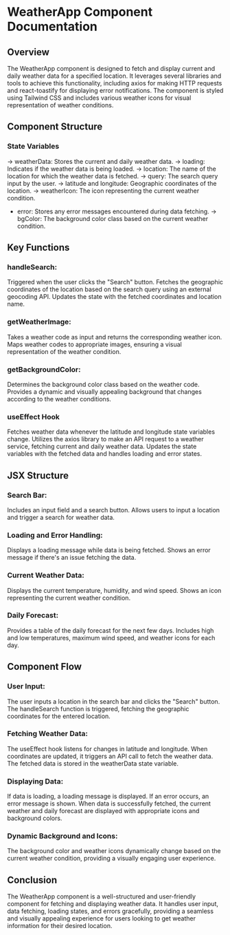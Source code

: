 # WeatherApp Component Documentation
 
## Overview
The WeatherApp component is designed to fetch and display current and daily weather data for a specified location. It leverages several libraries and tools to achieve this functionality, including axios for making HTTP requests and react-toastify for displaying error notifications. The component is styled using Tailwind CSS and includes various weather icons for visual representation of weather conditions.

## Component Structure

### State Variables

-> weatherData: Stores the current and daily weather data.
-> loading: Indicates if the weather data is being loaded.
-> location: The name of the location for which the weather data is fetched.
-> query: The search query input by the user.
-> latitude and longitude: Geographic coordinates of the location.
-> weatherIcon: The icon representing the current weather condition.
- error: Stores any error messages encountered during data fetching.
-> bgColor: The background color class based on the current weather condition.

## Key Functions

### handleSearch:
Triggered when the user clicks the "Search" button.
Fetches the geographic coordinates of the location based on the search query using an external geocoding API.
Updates the state with the fetched coordinates and location name.

### getWeatherImage:
Takes a weather code as input and returns the corresponding weather icon.
Maps weather codes to appropriate images, ensuring a visual representation of the weather condition.

### getBackgroundColor:
Determines the background color class based on the weather code.
Provides a dynamic and visually appealing background that changes according to the weather conditions.

### useEffect Hook
Fetches weather data whenever the latitude and longitude state variables change.
Utilizes the axios library to make an API request to a weather service, fetching current and daily weather data.
Updates the state variables with the fetched data and handles loading and error states.

## JSX Structure

### Search Bar:
Includes an input field and a search button.
Allows users to input a location and trigger a search for weather data.

### Loading and Error Handling:
Displays a loading message while data is being fetched.
Shows an error message if there's an issue fetching the data.

### Current Weather Data:
Displays the current temperature, humidity, and wind speed.
Shows an icon representing the current weather condition.

### Daily Forecast:
Provides a table of the daily forecast for the next few days.
Includes high and low temperatures, maximum wind speed, and weather icons for each day.


## Component Flow

### User Input:
The user inputs a location in the search bar and clicks the "Search" button.
The handleSearch function is triggered, fetching the geographic coordinates for the entered location.

### Fetching Weather Data:
The useEffect hook listens for changes in latitude and longitude.
When coordinates are updated, it triggers an API call to fetch the weather data.
The fetched data is stored in the weatherData state variable.

### Displaying Data:
If data is loading, a loading message is displayed.
If an error occurs, an error message is shown.
When data is successfully fetched, the current weather and daily forecast are displayed with appropriate icons and background colors.

### Dynamic Background and Icons:
The background color and weather icons dynamically change based on the current weather condition, providing a visually engaging user experience.

## Conclusion

The WeatherApp component is a well-structured and user-friendly component for fetching and displaying weather data. It handles user input, data fetching, loading states, and errors gracefully, providing a seamless and visually appealing experience for users looking to get weather information for their desired location.